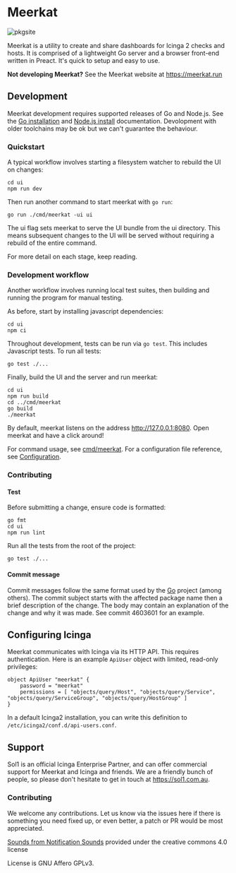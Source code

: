 # Meerkat

![pkgsite](https://pkg.go.dev/badge/github.com/meerkat-dashboard/meerkat "link to Go doc")

Meerkat is a utility to create and share dashboards for Icinga 2 checks and hosts. It is comprised of a lightweight Go server and a browser front-end written in Preact. It's quick to setup and easy to use.

**Not developing Meerkat?** See the Meerkat website at https://meerkat.run

## Development

Meerkat development requires supported releases of Go and Node.js.
See the [Go installation][goinstall] and [Node.js install][nodeinstall] documentation.
Devolopment with older toolchains may be ok but we can't guarantee the behaviour.

### Quickstart

A typical workflow involves starting a filesystem watcher to rebuild the UI on changes:

	cd ui
	npm run dev

Then run another command to start meerkat with `go run`:

	go run ./cmd/meerkat -ui ui

The ui flag sets meerkat to serve the UI bundle from the ui directory.
This means subsequent changes to the UI will be served without
requiring a rebuild of the entire command.

For more detail on each stage, keep reading.

### Development workflow

Another workflow involves running local test suites,
then building and running the program for manual testing.

As before, start by installing javascript dependencies:

	cd ui
	npm ci

Throughout development, tests can be run via `go test`.
This includes Javascript tests.
To run all tests:

	go test ./...

Finally, build the UI and the server and run meerkat:

	cd ui
	npm run build
	cd ../cmd/meerkat
	go build
	./meerkat

By default, meerkat listens on the address http://127.0.0.1:8080.
Open meerkat and have a click around!

For command usage, see [cmd/meerkat].
For a configuration file reference, see [Configuration].

[Configuration]: https://meerkat.run/configuration
[goinstall]: https://go.dev/doc/install
[nodeinstall]: https://nodejs.org/en/download/package-manager/
[cmd/meerkat]: https://godocs.io/github.com/meerkat-dashboard/meerkat/cmd/meerkat

### Contributing

#### Test

Before submitting a change, ensure code is formatted:

	go fmt
	cd ui
	npm run lint

Run all the tests from the root of the project:

	go test ./...

#### Commit message

Commit messages follow the same format used by the [Go] project (among others).
The commit subject starts with the affected package name then a brief description of the change.
The body may contain an explanation of the change and why it was made.
See commit 4603601 for an example.

[Go]: https://go.dev/doc/contribute#commit_messages

## Configuring Icinga

Meerkat communicates with Icinga via its HTTP API.
This requires authentication.
Here is an example `ApiUser` object with limited, read-only privileges:

	object ApiUser "meerkat" {
		password = "meerkat"
		permissions = [ "objects/query/Host", "objects/query/Service", "objects/query/ServiceGroup", "objects/query/HostGroup" ]
	}

In a default Icinga2 installation, you can write this definition to `/etc/icinga2/conf.d/api-users.conf`.

## Support

Sol1 is an official Icinga Enterprise Partner, and can offer commercial support for Meerkat and Icinga and friends. We are a friendly bunch of people, so please don't hesitate to get in touch at https://sol1.com.au.

### Contributing
We welcome any contributions. Let us know via the issues here if there is something you need fixed up, or even better, a patch or PR would be most appreciated.

[Sounds from Notification Sounds](https://www.notificationsounds.com) provided under the creative commons 4.0 license

License is GNU Affero GPLv3.
